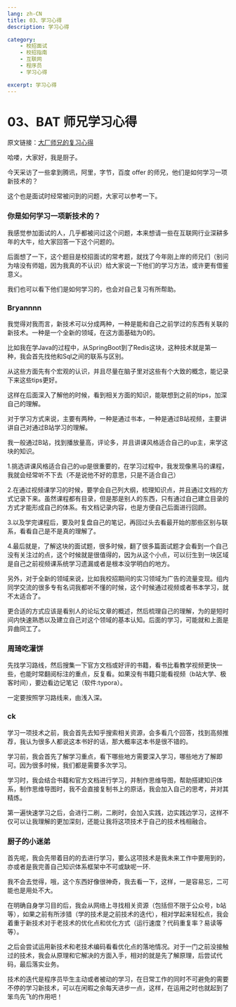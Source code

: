```yaml
---
lang: zh-CN
title: 03、学习心得
description: 学习心得

category: 
    - 校招面试
    - 校招指南
    - 互联网
    - 程序员
    - 学习心得

excerpt: 学习心得
---
```



# 03、BAT 师兄学习心得

原文链接：[大厂师兄的复习心得](https://mp.weixin.qq.com/s/zBypZDI-VlDQ-K-9PITr_g)

哈喽，大家好，我是厨子。

今天采访了一些拿到腾讯，阿里，字节，百度 offer 的师兄，他们是如何学习一项新技术的？

这个也是面试时经常被问到的问题，大家可以参考一下。

### 你是如何学习一项新技术的？

我感觉参加面试的人，几乎都被问过这个问题，本来想请一些在互联网行业深耕多年的大牛，给大家回答一下这个问题的。

后面想了一下，这个题目是校招面试的常考题，就找了今年刚上岸的师兄们（别问为啥没有师姐，因为我真的不认识）给大家说一下他们的学习方法，或许更有借鉴意义。

我们也可以看下他们是如何学习的，也会对自己复习有所帮助。

### Bryannnn

我觉得对我而言，新技术可以分成两种，一种是能和自己之前学过的东西有关联的新技术。一种是一个全新的领域，在这方面基础为0的。

比如我在学Java的过程中，从SpringBoot到了Redis这块，这种技术就是第一种，我会首先找他和Sql之间的联系与区别。

从这些方面先有个宏观的认识，并且尽量在脑子里对这些有个大致的概念，能记录下来这些tips更好。

这样在后面深入了解他的时候，看到相关方面的知识，能联想到之前的tips，加深自己的理解。

对于学习方式来说，主要有两种，一种是通过书本，一种是通过B站视频，主要讲讲自己对通过B站学习的理解。

我一般通过B站，找到播放量高，评论多，并且讲课风格适合自己的up主，来学这块的知识。

1.挑选讲课风格适合自己的up是很重要的，在学习过程中，我发现像黑马的课程，我就会经常听不下去（不是说他不好的意思，只是不适合自己）

2.在通过视频课学习的时候，要学会自己列大纲，梳理知识点，并且通过文档的方式记录下来。虽然课程都有目录，但是那是别人的东西，只有通过自己建立目录的方式才能形成自己的体系。有文档记录内容，也是方便自己后面进行回顾。

3.以及学完课程后，要及时复盘自己的笔记，再回过头去看最开始的那些区别与联系，看看自己是不是真的理解了。

4.最后就是，了解这块的面试题，很多时候，翻了很多篇面试题才会看到一个自己没有关注过的点，这个时候就是很值得的，因为从这个小点，可以衍生到一块区域是自己之前视频课系统学习遗漏或者是根本没学明白的地方。

另外，对于全新的领域来说，比如我校招期间的实习领域为广告的流量变现。组内同学交流的很多专有名词我都听不懂的时候，这个时候通过视频或者书本学习，就不太适合了。

更合适的方式应该是看别人的论坛文章的概述，然后梳理自己的理解，为的是短时间内快速熟悉以及建立自己对这个领域的基本认知。后面的学习，可能就和上面是异曲同工了。

### 周琦吃灌饼

先找学习路线，然后搜集一下官方文档或好评的书籍，看书比看教学视频更快一些，也能时常翻阅标注的重点，反复看。如果没有书籍只能看视频（b站大学、极客时间），要边看边记笔记（软件:typora）。

一定要按照学习路线来，由浅入深。

### ck

学习一项技术之前，我会首先去知乎搜索相关资源，会多看几个回答，找到高频推荐，我认为很多人都说这本书好的话，那大概率这本书是很不错的。

学习前，我会首先了解学习重点，看下哪些地方需要深入学习，哪些地方了解即可。因为很多时候，我们都是需要多次学习。

学习时，我会结合书籍和官方文档进行学习，并制作思维导图，帮助搭建知识体系，制作思维导图时，我不会直接复制书上的原话，我会加入自己的思考，并对其精炼。

第一遍快速学习之后，会进行二刷，二刷时，会加入实践，边实践边学习，这样不仅可以让我理解的更加深刻，还能让我将这项技术于自己的技术栈相融合。

### 厨子的小迷弟

首先呢，我会先带着目的的去进行学习，要么这项技术是我未来工作中要用到的，亦或者是我完善自己知识体系框架中不可或缺呢一环.

我不会去觉得，哦，这个东西好像很神奇，我去看一下，这样，一是容易忘，二可能也是用处不大。

在明确自身学习目的后，我会从网络上寻找相关资源（包括但不限于公众号，b站等），如果之前有所涉猎（学的技术是之前技术的迭代），相对学起来轻松点，我会着重于新技术对于老技术的优化点和优化方式（运行速度？代码重复率？易读等等）。

之后会尝试运用新技术和老技术编码看看优化点的落地情况。对于一门之前没接触过的技术，我会从原理和它解决的方面入手，相对的就是先了解原理，后尝试代码，最后落实业务。

技术的迭代是程序员毕生主动或者被动的学习，在日常工作的同时不可避免的需要不停的学习新技术，可以在闲暇之余每天进步一点，这样，在运用之时也就起到了笨鸟先飞的作用吧！
